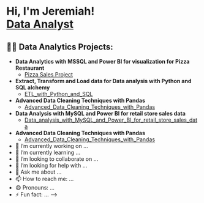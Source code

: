 <h1>Hi, I'm Jeremiah! <br/><a href="https://github.com/Jeremiahokorie619(https://github.com/Jeremiahokorie619/Jeremiahokorie619/tree/main)">Data Analyst</a> 
<h2>👨‍💻 Data Analytics Projects:</h2>

- <b>Data Analytics with MSSQL and Power BI for visualization for Pizza Restaurant</b>
  - [Pizza Sales Project](https://github.com/Jeremiahokorie619/Pizza-Sales-Project)
- <b>Extract, Transform and Load data for Data analysis with Python and SQL alchemy</b>
  - [ETL_with_Python_and_SQL](https://github.com/Jeremiahokorie619/ETL_with_Python_and_SQL/blob/main/README.md)
- <b>Advanced Data Cleaning Techniques with Pandas</b>
  - [Advanced_Data_Cleaning_Techniques_with_Pandas](https://github.com/Jeremiahokorie619/Advanced_Data_Cleaning_Techniques_with_Pandas)
- <b>Data Analysis with MySQL and Power BI for retail store sales data</b>
  - [Data_analysis_with_MySQL_and_Power_BI_for_retail_store_sales_data](https://github.com/Jeremiahokorie619/Data_analysis_with_MySQL_and_Power_BI_for_retail_store_sales_data)
- <b>Advanced Data Cleaning Techniques with Pandas</b>
  - [Advanced_Data_Cleaning_Techniques_with_Pandas](https://github.com/Jeremiahokorie619/Advanced_Data_Cleaning_Techniques_with_Pandas)
- 🔭 I’m currently working on ...
- 🌱 I’m currently learning ...
- 👯 I’m looking to collaborate on ...
- 🤔 I’m looking for help with ...
- 💬 Ask me about ...
- 📫 How to reach me: ...
- 😄 Pronouns: ...
- ⚡ Fun fact: ...
-->
